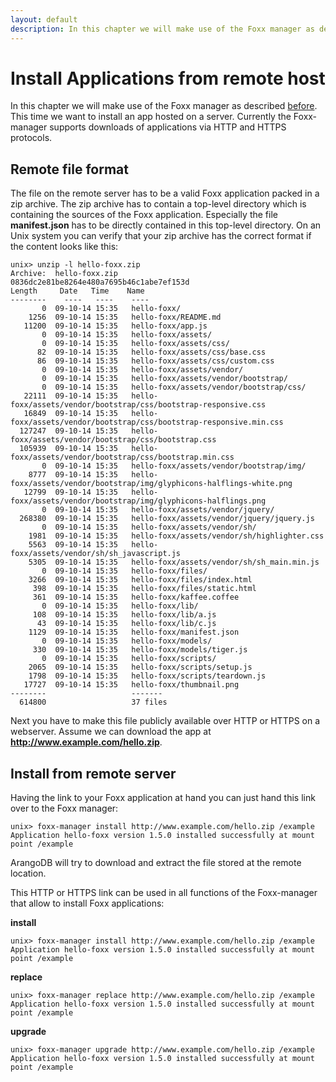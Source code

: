 ```yaml
---
layout: default
description: In this chapter we will make use of the Foxx manager as described before
---
```

Install Applications from remote host
=====================================

In this chapter we will make use of the Foxx manager as described [before](foxx-install.html).
This time we want to install an app hosted on a server.
Currently the Foxx-manager supports downloads of applications via HTTP and HTTPS protocols.

Remote file format
------------------
The file on the remote server has to be a valid Foxx application packed in a zip archive.
The zip archive has to contain a top-level directory which is containing the sources of the Foxx application.
Especially the file **manifest.json** has to be directly contained in this top-level directory.
On an Unix system you can verify that your zip archive has the correct format if the content looks like this:

```
unix> unzip -l hello-foxx.zip
Archive:  hello-foxx.zip
0836dc2e81be8264e480a7695b46c1abe7ef153d
Length     Date   Time    Name
--------    ----   ----    ----
       0  09-10-14 15:35   hello-foxx/
    1256  09-10-14 15:35   hello-foxx/README.md
   11200  09-10-14 15:35   hello-foxx/app.js
       0  09-10-14 15:35   hello-foxx/assets/
       0  09-10-14 15:35   hello-foxx/assets/css/
      82  09-10-14 15:35   hello-foxx/assets/css/base.css
      86  09-10-14 15:35   hello-foxx/assets/css/custom.css
       0  09-10-14 15:35   hello-foxx/assets/vendor/
       0  09-10-14 15:35   hello-foxx/assets/vendor/bootstrap/
       0  09-10-14 15:35   hello-foxx/assets/vendor/bootstrap/css/
   22111  09-10-14 15:35   hello-foxx/assets/vendor/bootstrap/css/bootstrap-responsive.css
   16849  09-10-14 15:35   hello-foxx/assets/vendor/bootstrap/css/bootstrap-responsive.min.css
  127247  09-10-14 15:35   hello-foxx/assets/vendor/bootstrap/css/bootstrap.css
  105939  09-10-14 15:35   hello-foxx/assets/vendor/bootstrap/css/bootstrap.min.css
       0  09-10-14 15:35   hello-foxx/assets/vendor/bootstrap/img/
    8777  09-10-14 15:35   hello-foxx/assets/vendor/bootstrap/img/glyphicons-halflings-white.png
   12799  09-10-14 15:35   hello-foxx/assets/vendor/bootstrap/img/glyphicons-halflings.png
       0  09-10-14 15:35   hello-foxx/assets/vendor/jquery/
  268380  09-10-14 15:35   hello-foxx/assets/vendor/jquery/jquery.js
       0  09-10-14 15:35   hello-foxx/assets/vendor/sh/
    1981  09-10-14 15:35   hello-foxx/assets/vendor/sh/highlighter.css
    5563  09-10-14 15:35   hello-foxx/assets/vendor/sh/sh_javascript.js
    5305  09-10-14 15:35   hello-foxx/assets/vendor/sh/sh_main.min.js
       0  09-10-14 15:35   hello-foxx/files/
    3266  09-10-14 15:35   hello-foxx/files/index.html
     398  09-10-14 15:35   hello-foxx/files/static.html
     361  09-10-14 15:35   hello-foxx/kaffee.coffee
       0  09-10-14 15:35   hello-foxx/lib/
     108  09-10-14 15:35   hello-foxx/lib/a.js
      43  09-10-14 15:35   hello-foxx/lib/c.js
    1129  09-10-14 15:35   hello-foxx/manifest.json
       0  09-10-14 15:35   hello-foxx/models/
     330  09-10-14 15:35   hello-foxx/models/tiger.js
       0  09-10-14 15:35   hello-foxx/scripts/
    2065  09-10-14 15:35   hello-foxx/scripts/setup.js
    1798  09-10-14 15:35   hello-foxx/scripts/teardown.js
   17727  09-10-14 15:35   hello-foxx/thumbnail.png
--------                   -------
  614800                   37 files
```

Next you have to make this file publicly available over HTTP or HTTPS on a webserver.
Assume we can download the app at **http://www.example.com/hello.zip**.

Install from remote server
--------------------------

Having the link to your Foxx application at hand you can just hand this link over to the Foxx manager:

```
unix> foxx-manager install http://www.example.com/hello.zip /example
Application hello-foxx version 1.5.0 installed successfully at mount point /example
```

ArangoDB will try to download and extract the file stored at the remote location.

This HTTP or HTTPS link can be used in all functions of the Foxx-manager that allow to install Foxx applications:

**install**

```
unix> foxx-manager install http://www.example.com/hello.zip /example
Application hello-foxx version 1.5.0 installed successfully at mount point /example
```

**replace**

```
unix> foxx-manager replace http://www.example.com/hello.zip /example
Application hello-foxx version 1.5.0 installed successfully at mount point /example
```

**upgrade**

```
unix> foxx-manager upgrade http://www.example.com/hello.zip /example
Application hello-foxx version 1.5.0 installed successfully at mount point /example
```
